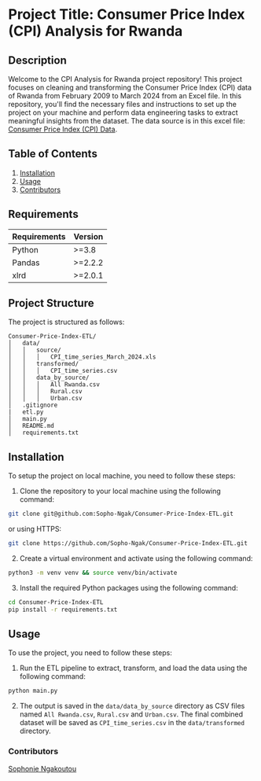 # Project Title: Consumer Price Index (CPI) Analysis for Rwanda

## Description
Welcome to the CPI Analysis for Rwanda project repository! This project focuses on cleaning and transforming the Consumer Price Index (CPI) data of Rwanda from February 2009 to March 2024 from an Excel file. In this repository, you'll find the necessary files and instructions to set up the project on your machine and perform data engineering tasks to extract meaningful insights from the dataset. The data source is in this excel file: [Consumer Price Index (CPI) Data](https://github.com/Sopho-Ngak/Consumer-Price-Index-ETL/data/source/CPI_time_series_March_2024.xls).

## Table of Contents
1. [Installation](#installation)
2. [Usage](#usage)
3. [Contributors](#contributing)


## Requirements 
| Requirements | Version |
| ----------- | ------- |
| Python      | >=3.8   |
| Pandas      | >=2.2.2 |
| xlrd        | >=2.0.1 |


## Project Structure
The project is structured as follows:
```
Consumer-Price-Index-ETL/
│   data/
│   │   source/
│   │   │   CPI_time_series_March_2024.xls
│   │   transformed/
│   │   │   CPI_time_series.csv
│   │   data_by_source/
│   │   │   All Rwanda.csv
│   │   │   Rural.csv
│   │   │   Urban.csv
│   .gitignore
|   etl.py
│   main.py
│   README.md 
│   requirements.txt
```


## Installation
To setup the project on local machine, you need to follow these steps:
1. Clone the repository to your local machine using the following command:
```bash
git clone git@github.com:Sopho-Ngak/Consumer-Price-Index-ETL.git
```
or using HTTPS:
```bash
git clone https://github.com/Sopho-Ngak/Consumer-Price-Index-ETL.git
```

2. Create a virtual environment and activate using the following command:
```bash
python3 -m venv venv && source venv/bin/activate
```
3. Install the required Python packages using the following command:
```bash
cd Consumer-Price-Index-ETL
pip install -r requirements.txt
```

## Usage
To use the project, you need to follow these steps:
1. Run the ETL pipeline to extract, transform, and load the data using the following command:
```bash
python main.py
```
2. The output is saved in the `data/data_by_source` directory as CSV files named `All Rwanda.csv`, `Rural.csv` and `Urban.csv`. The final combined dataset will be saved as `CPI_time_series.csv` in the `data/transformed` directory.


### Contributors
[Sophonie Ngakoutou](https://github.com/Sopho-Ngak)